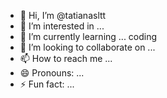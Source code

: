 - 👋 Hi, I’m @tatianasltt
- 👀 I’m interested in ... 
- 🌱 I’m currently learning ... coding
- 💞️ I’m looking to collaborate on ...
- 📫 How to reach me ...
- 😄 Pronouns: ...
- ⚡ Fun fact: ...

<!---
tatianasltt/tatianasltt is a ✨ special ✨ repository because its `README.md` (this file) appears on your GitHub profile.
You can click the Preview link to take a look at your changes.
--->
